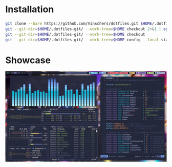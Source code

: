 # Installation

```sh
git clone --bare https://github.com/Vinschers/dotfiles.git $HOME/.dotfiles-git
git --git-dir=$HOME/.dotfiles-git/ --work-tree=$HOME checkout 2>&1 | egrep "\s+\." | awk {'print $1'} | xargs -I{} rm $HOME/{}
git --git-dir=$HOME/.dotfiles-git/ --work-tree=$HOME checkout
git --git-dir=$HOME/.dotfiles-git/ --work-tree=$HOME config --local status.showUntrackedFiles no
```

# Showcase
![](/.local/scripts/pictures/picture1.png)
